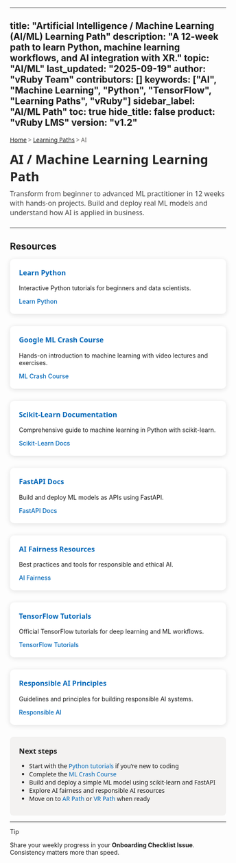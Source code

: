 <!-- Microsoft Learn-Inspired Styles for AI Path -->
<style>
	.vruby-breadcrumb {
		font-size: 0.98em; color: #605E5C; margin-bottom: 1.2em;
		font-family: 'Segoe UI', 'Arial', sans-serif;
	}
	.vruby-ai-header {
		font-size: 2.1em; font-weight: bold; color: #222;
		font-family: 'Segoe UI', 'Arial', sans-serif; margin-bottom: 0.3em;
	}
	.vruby-ai-desc {
		font-size: 1.15em; color: #444; margin-bottom: 1.5em;
		font-family: 'Segoe UI', 'Arial', sans-serif;
	}
	.vruby-card-row {
		display: flex; flex-wrap: wrap; gap: 2em; margin-bottom: 2em;
	}
	.vruby-card {
		background: #fff; border-radius: 10px; box-shadow: 0 2px 12px #e0e0e0;
		padding: 1.5em; min-width: 220px; flex: 1 1 260px;
		transition: box-shadow 0.2s, transform 0.2s;
	}
	.vruby-card:hover {
		box-shadow: 0 6px 24px #b3b3b3; transform: translateY(-4px) scale(1.03);
	}
	.vruby-card h3 {
		color: #0067B8; font-family: 'Segoe UI', 'Arial', sans-serif; font-weight: bold; margin-top: 0;
	}
	.vruby-card a {
		color: #0067B8; text-decoration: none; font-weight: 500;
	}
	.vruby-card a:hover { text-decoration: underline; }
	.vruby-next-steps {
		background: #F3F2F1; border-radius: 8px; padding: 1.5em 1.5em 1.2em 1.5em; margin-top: 2em;
		font-family: 'Segoe UI', 'Arial', sans-serif;
	}
	.vruby-next-steps h2 {
		font-size: 1.2em; color: #222; font-weight: bold; margin-top: 0;
	}
	.vruby-next-steps a { color: #0067B8; text-decoration: none; }
	.vruby-next-steps a:hover { text-decoration: underline; }
</style>
---
title: "Artificial Intelligence / Machine Learning (AI/ML) Learning Path"
description: "A 12-week path to learn Python, machine learning workflows, and AI integration with XR."
topic: "AI/ML"
last_updated: "2025-09-19"
author: "vRuby Team"
contributors: []
keywords: ["AI", "Machine Learning", "Python", "TensorFlow", "Learning Paths", "vRuby"]
sidebar_label: "AI/ML Path"
toc: true
hide_title: false
product: "vRuby LMS"
version: "v1.2"
---


<div class="vruby-breadcrumb">
	<a href="../Dashboard.md">Home</a> &gt; <a href="../LearningPaths/README.md">Learning Paths</a> &gt; AI
</div>

<div class="vruby-ai-header">AI / Machine Learning Learning Path</div>
<div class="vruby-ai-desc">Transform from beginner to advanced ML practitioner in 12 weeks with hands-on projects. Build and deploy real ML models and understand how AI is applied in business.</div>

---


## Resources
<div class="vruby-card-row">
	<div class="vruby-card">
		<h3>Learn Python</h3>
		<p>Interactive Python tutorials for beginners and data scientists.</p>
		<a href="https://www.learnpython.org/">Learn Python</a>
	</div>
	<div class="vruby-card">
		<h3>Google ML Crash Course</h3>
		<p>Hands-on introduction to machine learning with video lectures and exercises.</p>
		<a href="https://developers.google.com/machine-learning/crash-course">ML Crash Course</a>
	</div>
	<div class="vruby-card">
		<h3>Scikit-Learn Documentation</h3>
		<p>Comprehensive guide to machine learning in Python with scikit-learn.</p>
		<a href="https://scikit-learn.org/stable/">Scikit-Learn Docs</a>
	</div>
	<div class="vruby-card">
		<h3>FastAPI Docs</h3>
		<p>Build and deploy ML models as APIs using FastAPI.</p>
		<a href="https://fastapi.tiangolo.com/">FastAPI Docs</a>
	</div>
	<div class="vruby-card">
		<h3>AI Fairness Resources</h3>
		<p>Best practices and tools for responsible and ethical AI.</p>
		<a href="https://ai.google/responsibilities/responsible-ai-resources/">AI Fairness</a>
	</div>
	<div class="vruby-card">
		<h3>TensorFlow Tutorials</h3>
		<p>Official TensorFlow tutorials for deep learning and ML workflows.</p>
		<a href="https://www.tensorflow.org/tutorials">TensorFlow Tutorials</a>
	</div>
	<div class="vruby-card">
		<h3>Responsible AI Principles</h3>
		<p>Guidelines and principles for building responsible AI systems.</p>
		<a href="https://ai.google/responsibilities/responsible-ai-practices/">Responsible AI</a>
	</div>
</div>

<div class="vruby-next-steps">
	<h2>Next steps</h2>
	<ul>
		<li>Start with the <a href="https://www.learnpython.org/">Python tutorials</a> if you’re new to coding</li>
		<li>Complete the <a href="https://developers.google.com/machine-learning/crash-course">ML Crash Course</a></li>
		<li>Build and deploy a simple ML model using scikit-learn and FastAPI</li>
		<li>Explore AI fairness and responsible AI resources</li>
		<li>Move on to <a href="../AR/README.md">AR Path</a> or <a href="../VR/README.md">VR Path</a> when ready</li>
	</ul>
</div>

---

> [!TIP]
> Share your weekly progress in your <b>Onboarding Checklist Issue</b>. Consistency matters more than speed.
